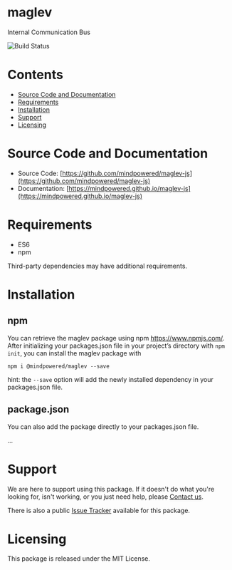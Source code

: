 
maglev
======
Internal Communication Bus

![Build Status](https://mindpowered.dev/assets/images/github-badges/build-passing.svg)

Contents
========

* [Source Code and Documentation](#source-code-and-documentation)
* [Requirements](#requirements)
* [Installation](#installation)
* [Support](#support)
* [Licensing](#licensing)

# Source Code and Documentation
- Source Code: [https://github.com/mindpowered/maglev-js](https://github.com/mindpowered/maglev-js)
- Documentation: [https://mindpowered.github.io/maglev-js](https://mindpowered.github.io/maglev-js)

# Requirements
- ES6
- npm


Third-party dependencies may have additional requirements.

# Installation
## npm

You can retrieve the maglev package using npm https://www.npmjs.com/. After initializing your packages.json file in your project’s directory with `npm init`, you can install the maglev package with
```
npm i @mindpowered/maglev --save
```
hint: the `--save` option will add the newly installed dependency in your packages.json file.

## package.json

You can also add the package directly to your packages.json file.

...


# Support
We are here to support using this package. If it doesn't do what you're looking for, isn't working, or you just need help, please [Contact us][contact].

There is also a public [Issue Tracker][bugs] available for this package.

# Licensing
This package is released under the MIT License.



[bugs]: https://github.com/mindpowered/maglev-js/issues
[contact]: https://mindpowered.dev/support/?ref=maglev-js/
[licensing]: https://mindpowered.dev/?ref=maglev-js
[purchase]: https://mindpowered.dev/purchase/
